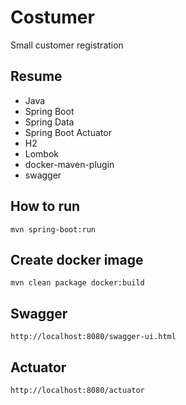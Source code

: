 # Costumer
 Small customer registration

## Resume

* Java
* Spring Boot
* Spring Data
* Spring Boot Actuator
* H2
* Lombok
* docker-maven-plugin
* swagger

## How to run

`mvn spring-boot:run`

## Create docker image

`mvn clean package docker:build`

## Swagger 

`http://localhost:8080/swagger-ui.html`

## Actuator

`http://localhost:8080/actuator`
